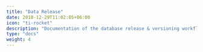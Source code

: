 ```yaml
---
title: "Data Release"
date: 2018-12-29T11:02:05+06:00
icon: "ti-rocket"
description: "Documentation of the database release & versioning workflow"
type: "docs"
weight: 4
---
```

